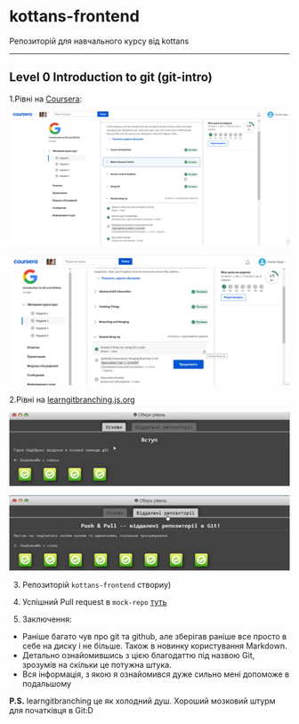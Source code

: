 # kottans-frontend
Репозиторій для навчального курсу від kottans

***

## **Level 0** Introduction to git (git-intro)


1.Рівні на [Coursera](https://www.coursera.org/learn/introduction-git-github): 

![Week 1](./img/git_w1.png)

![Week 2](./img/git_w2.png)

2.Рівні на [learngitbranching.js.org](http://learngitbranching.js.org)

![Основи: Introduction Sequence](./img/learn_git_branch_1.png)

![Віддалені репозиторії: Push & Pull -- віддалені репозиторії в Git!](./img/learn_git_branch_2.png)

3. Репозиторій `kottans-frontend` створиу)

4. Успішний Pull request в `mock-repo` [туть](https://github.com/kottans/mock-repo/pull/761)

5. Заключення:
- Раніше багато чув про git та github, але зберігав раніше все просто в себе на диску і не більше. Також в новинку користування Markdown.
- Детально ознайомившись з цією благодаттю під назвою Git, зрозумів на скільки це потужна штука.
- Вся інформація, з якою я ознайомився дуже сильно мені допоможе в подальшому

**P.S.** learngitbranching це як холодний душ. Хороший мозковий штурм для початківця в Git:D